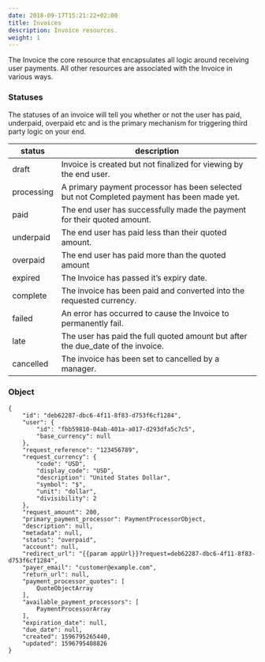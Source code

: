 ```yaml
---
date: 2018-09-17T15:21:22+02:00
title: Invoices
description: Invoice resources.
weight: 1
---
```


The Invoice the core resource that encapsulates all logic around receiving user payments. All other resources are associated with the Invoice in various ways. 

### Statuses
The statuses of an invoice will tell you whether or not the user has paid, underpaid, overpaid etc and is the primary mechanism for triggering third party logic on your end.

status | description
---|---
draft | Invoice is created but not finalized for viewing by the end user.
processing | A primary payment processor has been selected but not Completed payment has been made yet.
paid | The end user has successfully made the payment for their quoted amount.
underpaid | The end user has paid less than their quoted amount.
overpaid | The end user has paid more than the quoted amount
expired | The Invoice has passed it’s expiry date.
complete | The invoice has been paid and converted into the requested currency.
failed | An error has occurred to cause the Invoice to permanently fail.
late | The user has paid the full quoted amount but after the due_date of the invoice.
cancelled | The invoice has been set to cancelled by a manager.

### Object

```
{
    "id": "deb62287-dbc6-4f11-8f83-d753f6cf1284",
    "user": {
        "id": "fbb59810-04ab-401a-a017-d293dfa5c7c5",
        "base_currency": null
    },
    "request_reference": "123456789",
    "request_currency": {
        "code": "USD",
        "display_code": "USD",
        "description": "United States Dollar",
        "symbol": "$",
        "unit": "dollar",
        "divisibility": 2
    },
    "request_amount": 200,
    "primary_payment_processor": PaymentProcessorObject,
    "description": null,
    "metadata": null,
    "status": "overpaid",
    "account": null,
    "redirect_url": "{{param appUrl}}?request=deb62287-dbc6-4f11-8f83-d753f6cf1284",
    "payer_email": "customer@example.com",
    "return_url": null,
    "payment_processor_quotes": [
        QuoteObjectArray
    ],
    "available_payment_processors": [
        PaymentProcessorArray
    ],
    "expiration_date": null,
    "due_date": null,
    "created": 1596795265440,
    "updated": 1596795408826
}
```
